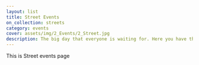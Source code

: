 ```yaml
---
layout: list
title: Street Events
on_collection: streets
category: events
cover: assets/img/2_Events/2_Street.jpg
description: The big day that everyone is waiting for. Here you have the oportunity to see and appreciate big artists and local bands.
---
```

This is Street events page